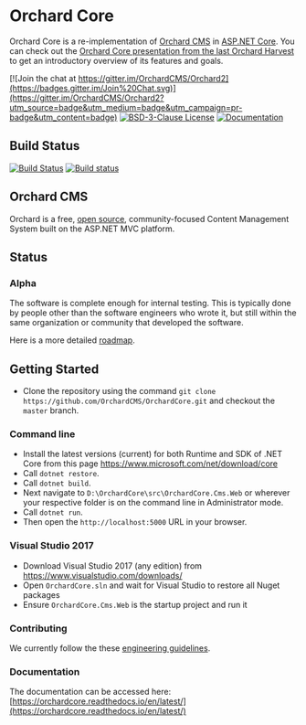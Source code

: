 # Orchard Core 

Orchard Core is a re-implementation of [Orchard CMS](https://github.com/OrchardCMS/Orchard) in [ASP.NET Core](http://www.asp.net/vnext). You can check out the [Orchard Core presentation from the last Orchard Harvest](https://www.youtube.com/watch?v=TK6a_HfD0O8) to get an introductory overview of its features and goals.

[![Join the chat at https://gitter.im/OrchardCMS/Orchard2](https://badges.gitter.im/Join%20Chat.svg)](https://gitter.im/OrchardCMS/Orchard2?utm_source=badge&utm_medium=badge&utm_campaign=pr-badge&utm_content=badge)
[![BSD-3-Clause License](https://img.shields.io/badge/license-BSD--3--Clause-blue.svg)](LICENSE.txt)
[![Documentation](https://readthedocs.org/projects/orchardcore/badge/)](https://orchardcore.readthedocs.io/en/latest/)



## Build Status

[![Build Status](https://img.shields.io/travis/OrchardCMS/OrchardCore.svg?label=travis-ci&branch=dev&style=flat-square)](https://travis-ci.org/OrchardCMS/OrchardCore/branches)
[![Build status](https://img.shields.io/appveyor/ci/alexbocharov/orchard2/dev.svg?label=appveyor&style=flat-square)](https://ci.appveyor.com/project/alexbocharov/orchard2/branch/dev)

## Orchard CMS

Orchard is a free, [open source](https://github.com/OrchardCMS/Orchard), community-focused Content Management System built on the ASP.NET MVC platform.

## Status

### Alpha

The software is complete enough for internal testing. This is typically done by people other than the software engineers who wrote it, but still within the same organization or community that developed the software. 

Here is a more detailed [roadmap](https://github.com/OrchardCMS/OrchardCore/wiki/Roadmap).

## Getting Started

- Clone the repository using the command `git clone https://github.com/OrchardCMS/OrchardCore.git` and checkout the `master` branch. 

### Command line

- Install the latest versions (current) for both Runtime and SDK of .NET Core from this page https://www.microsoft.com/net/download/core
- Call `dotnet restore`.
- Call `dotnet build`.
- Next navigate to `D:\OrchardCore\src\OrchardCore.Cms.Web` or wherever your respective folder is on the command line in Administrator mode.
- Call `dotnet run`.
- Then open the `http://localhost:5000` URL in your browser.

### Visual Studio 2017

- Download Visual Studio 2017 (any edition) from https://www.visualstudio.com/downloads/
- Open `OrchardCore.sln` and wait for Visual Studio to restore all Nuget packages
- Ensure `OrchardCore.Cms.Web` is the startup project and run it

### Contributing

We currently follow the these [engineering guidelines](https://github.com/OrchardCMS/OrchardCore/wiki/Engineering-Guidelines).

### Documentation

The documentation can be accessed here: [https://orchardcore.readthedocs.io/en/latest/](https://orchardcore.readthedocs.io/en/latest/)
